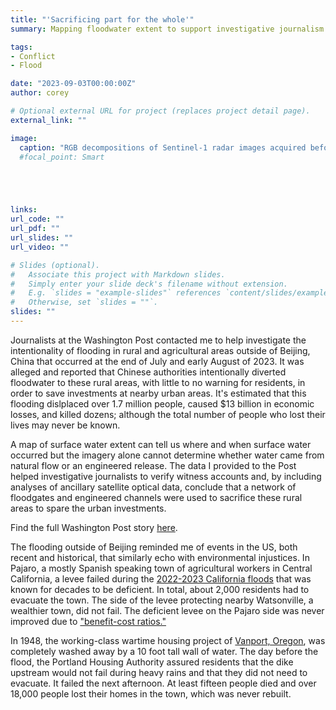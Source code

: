 ```yaml
---
title: "'Sacrificing part for the whole'"
summary: Mapping floodwater extent to support investigative journalism at the Washington Post

tags:
- Conflict
- Flood

date: "2023-09-03T00:00:00Z"
author: corey

# Optional external URL for project (replaces project detail page).
external_link: ""

image:
  caption: "RGB decompositions of Sentinel-1 radar images acquired before flooding (July 24th) and shortly after flooding on August 5, 2023. Blue areas are submerged in surface water, which are focused in an agricultural river valley. Contains modified Sentinel-1 data processed at the Alaska Satellite Facility."
  #focal_point: Smart





links:
url_code: ""
url_pdf: ""
url_slides: ""
url_video: ""

# Slides (optional).
#   Associate this project with Markdown slides.
#   Simply enter your slide deck's filename without extension.
#   E.g. `slides = "example-slides"` references `content/slides/example-slides.md`.
#   Otherwise, set `slides = ""`.
slides: ""
---
```


Journalists at the Washington Post contacted me to help investigate the intentionality of flooding in rural and agricultural areas outside of Beijing, China that occurred at the end of July and early August of 2023. It was alleged and reported that Chinese authorities intentionally diverted floodwater to these rural areas, with little to no warning for residents, in order to save investments at nearby urban areas. It's estimated that this flooding dislplaced over 1.7 million people, caused $13 billion in economic losses, and killed dozens; although the total number of people who lost their lives may never be known.

A map of surface water extent can tell us where and when surface water occurred but the imagery alone cannot determine whether water came from natural flow or an engineered release. The data I provided to the Post helped investigative journalists to verify witness accounts and, by including analyses of ancillary satellite optical data, conclude that a network of floodgates and engineered channels were used to sacrifice these rural areas to spare the urban investments.

Find the full Washington Post story [here](https://www.washingtonpost.com/world/2023/08/31/china-floods-beijing-rain/).

The flooding outside of Beijing reminded me of events in the US, both recent and historical, that similarly echo with environmental injustices. In  Pajaro, a mostly Spanish speaking town of agricultural workers in Central California, a levee failed during the [2022-2023 California floods](https://en.wikipedia.org/wiki/2022%E2%80%932023_California_floods) that was known for decades to be deficient. In total, about 2,000 residents had to evacuate the town. The side of the levee protecting nearby Watsonville, a wealthier town, did not fail. The deficient levee on the Pajaro side was never improved due to ["benefit-cost ratios."](https://www.latimes.com/california/story/2023-03-12/authorities-knew-the-levee-could-fail)

In 1948, the working-class wartime housing project of [Vanport, Oregon](https://en.wikipedia.org/wiki/Vanport,_Oregon), was completely washed away by a 10 foot tall wall of water. The day before the flood, the Portland Housing Authority assured residents that the dike upstream would not fail during heavy rains and that they did not need to evacuate. It failed the next afternoon. At least fifteen people died and over 18,000 people lost their homes in the town, which was never rebuilt.